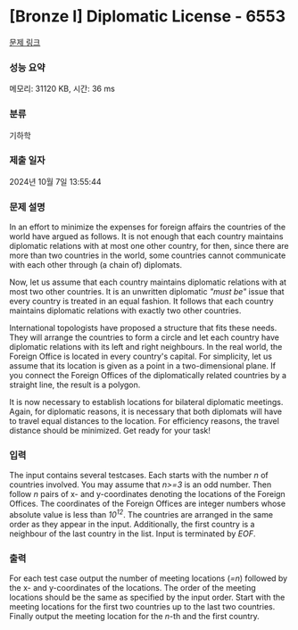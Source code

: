 # [Bronze I] Diplomatic License - 6553 

[문제 링크](https://www.acmicpc.net/problem/6553) 

### 성능 요약

메모리: 31120 KB, 시간: 36 ms

### 분류

기하학

### 제출 일자

2024년 10월 7일 13:55:44

### 문제 설명

<p>In an effort to minimize the expenses for foreign affairs the countries of the world have argued as follows. It is not enough that each country maintains diplomatic relations with at most one other country, for then, since there are more than two countries in the world, some countries cannot communicate with each other through (a chain of) diplomats.</p>

<p>Now, let us assume that each country maintains diplomatic relations with at most two other countries. It is an unwritten diplomatic <em>"must be"</em> issue that every country is treated in an equal fashion. It follows that each country maintains diplomatic relations with exactly two other countries.</p>

<p>International topologists have proposed a structure that fits these needs. They will arrange the countries to form a circle and let each country have diplomatic relations with its left and right neighbours. In the real world, the Foreign Office is located in every country's capital. For simplicity, let us assume that its location is given as a point in a two-dimensional plane. If you connect the Foreign Offices of the diplomatically related countries by a straight line, the result is a polygon.</p>

<p>It is now necessary to establish locations for bilateral diplomatic meetings. Again, for diplomatic reasons, it is necessary that both diplomats will have to travel equal distances to the location. For efficiency reasons, the travel distance should be minimized. Get ready for your task!</p>

### 입력 

 <p>The input contains several testcases. Each starts with the number <em>n</em> of countries involved. You may assume that <em>n>=3</em> is an odd number. Then follow <em>n</em> pairs of x- and y-coordinates denoting the locations of the Foreign Offices. The coordinates of the Foreign Offices are integer numbers whose absolute value is less than <em>10<sup>12</sup></em>. The countries are arranged in the same order as they appear in the input. Additionally, the first country is a neighbour of the last country in the list. Input is terminated by <em>EOF</em>.</p>

### 출력 

 <p>For each test case output the number of meeting locations (<em>=n</em>) followed by the x- and y-coordinates of the locations. The order of the meeting locations should be the same as specified by the input order. Start with the meeting locations for the first two countries up to the last two countries. Finally output the meeting location for the <em>n</em>-th and the first country.</p>

